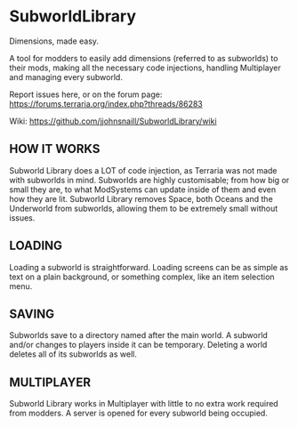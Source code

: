 # SubworldLibrary
Dimensions, made easy.

A tool for modders to easily add dimensions (referred to as subworlds) to their mods, making all the necessary code injections, handling Multiplayer and managing every subworld.

Report issues here, or on the forum page: https://forums.terraria.org/index.php?threads/86283

Wiki: https://github.com/jjohnsnaill/SubworldLibrary/wiki

## HOW IT WORKS
Subworld Library does a LOT of code injection, as Terraria was not made with subworlds in mind.
Subworlds are highly customisable; from how big or small they are, to what ModSystems can update inside of them and even how they are lit.
Subworld Library removes Space, both Oceans and the Underworld from subworlds, allowing them to be extremely small without issues.

## LOADING
Loading a subworld is straightforward. Loading screens can be as simple as text on a plain background, or something complex, like an item selection menu.

## SAVING
Subworlds save to a directory named after the main world. A subworld and/or changes to players inside it can be temporary. Deleting a world deletes all of its subworlds as well.

## MULTIPLAYER
Subworld Library works in Multiplayer with little to no extra work required from modders. A server is opened for every subworld being occupied.
